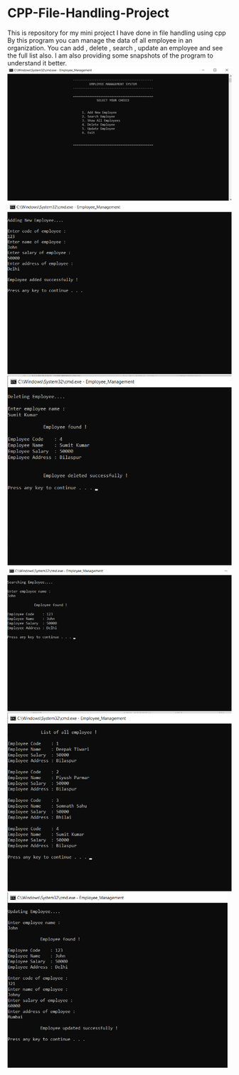 # CPP-File-Handling-Project
This is repository for my mini project I have done in file handling using cpp
By this program you can manage the data of all employee in an organization.
You can add , delete , search , update an employee and see the full list also.
I am also providing some snapshots of the program to understand it better. 
![](Images/Menu.png)
![](Images/addingEmployee.png)
![](Images/deletingEmployee.png)
![](Images/searchingEmployee.png)
![](Images/showAllEmployee.png)
![](Images/updatingEmployee.png)
